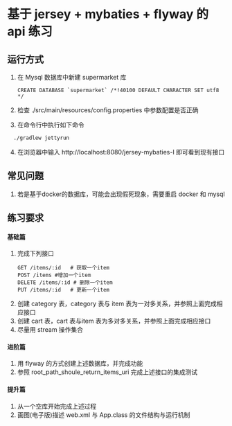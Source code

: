 # 基于 jersey + mybaties + flyway 的api 练习

## 运行方式
1. 在 Mysql 数据库中新建 supermarket 库

   ```mysql
   CREATE DATABASE `supermarket` /*!40100 DEFAULT CHARACTER SET utf8 */
   ```
2. 检查 ./src/main/resources/config.properties 中参数配置是否正确
3. 在命令行中执行如下命令
```bash
  ./gradlew jettyrun
```
4. 在浏览器中输入 http://localhost:8080/jersey-mybaties-I 即可看到现有接口




## 常见问题

1. 若是基于docker的数据库，可能会出现假死现象，需要重启 docker 和 mysql




## 练习要求

#### 基础篇
1. 完成下列接口
   ```
   GET /items/:id	# 获取一个item
   POST /items #增加一个item
   DELETE /items/:id # 删除一个item
   PUT /items/:id	# 更新一个item
   ```
2. 创建 category 表，category 表与 item 表为一对多关系，并参照上面完成相应接口
3. 创建 cart 表，cart 表与item 表为多对多关系，并参照上面完成相应接口
4. 尽量用 stream 操作集合


#### 进阶篇

1. 用 flyway 的方式创建上述数据库，并完成功能
2. 参照 root_path_shoule_return_items_uri 完成上述接口的集成测试


#### 提升篇
1. 从一个空库开始完成上述过程
2. 画图(电子版)描述 web.xml 与 App.class 的文件结构与运行机制
